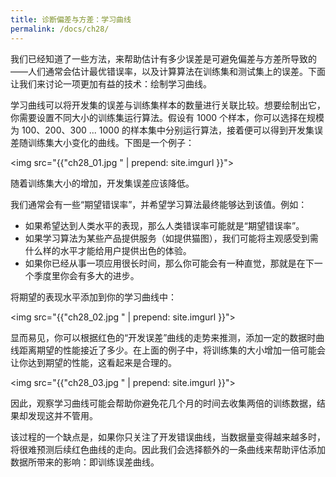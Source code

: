 ```yaml
---
title: 诊断偏差与方差：学习曲线
permalink: /docs/ch28/
---
```


我们已经知道了一些方法，来帮助估计有多少误差是可避免偏差与方差所导致的——人们通常会估计最优错误率，以及计算算法在训练集和测试集上的误差。下面让我们来讨论一项更加有益的技术：绘制学习曲线。

学习曲线可以将开发集的误差与训练集样本的数量进行关联比较。想要绘制出它，你需要设置不同大小的训练集运行算法。假设有 1000 个样本，你可以选择在规模为 100、200、300 ... 1000 的样本集中分别运行算法，接着便可以得到开发集误差随训练集大小变化的曲线。下图是一个例子：

<img src="{{"ch28_01.jpg " | prepend: site.imgurl }}">

随着训练集大小的增加，开发集误差应该降低。 

我们通常会有一些“期望错误率”，并希望学习算法最终能够达到该值。例如：

- 如果希望达到人类水平的表现，那么人类错误率可能就是“期望错误率”。
- 如果学习算法为某些产品提供服务（如提供猫图），我们可能将主观感受到需什么样的水平才能给用户提供出色的体验。
- 如果你已经从事一项应用很长时间，那么你可能会有一种直觉，那就是在下一个季度里你会有多大的进步。 

将期望的表现水平添加到你的学习曲线中： 

<img src="{{"ch28_02.jpg " | prepend: site.imgurl }}">

显而易见，你可以根据红色的“开发误差”曲线的走势来推测，添加一定的数据时曲线距离期望的性能接近了多少。在上面的例子中，将训练集的大小增加一倍可能会让你达到期望的性能，这看起来是合理的。 

<img src="{{"ch28_03.jpg " | prepend: site.imgurl }}">

因此，观察学习曲线可能会帮助你避免花几个月的时间去收集两倍的训练数据，结果却发现这并不管用。 

该过程的一个缺点是，如果你只关注了开发错误曲线，当数据量变得越来越多时，将很难预测后续红色曲线的走向。因此我们会选择额外的一条曲线来帮助评估添加数据所带来的影响：即训练误差曲线。